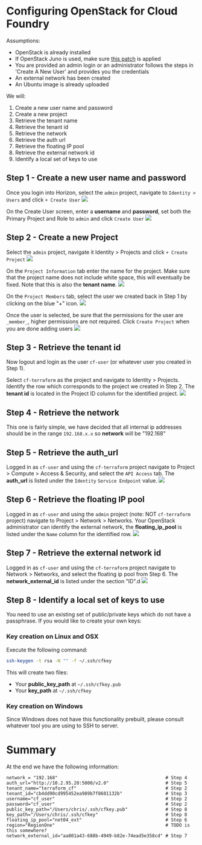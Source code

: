 # Configuring OpenStack for Cloud Foundry

Assumptions:

 - OpenStack is already installed
 - If OpenStack Juno is used, make sure [this patch](https://blog.starkandwayne.com/2015/05/05/openstack-juno-static-ip-patch/) is applied
 - You are provided an admin login or an administrator follows the steps in 'Create A New User' and provides you the credentials
 - An external network has been created
 - An Ubuntu image is already uploaded

We will:

 1. Create a new user name and password
 2. Create a new project
 3. Retrieve the tenant name
 4. Retrieve the tenant id
 5. Retrieve the network
 6. Retrieve the auth url
 7. Retrieve the floating IP pool
 8. Retrieve the external network id
 9. Identify a local set of keys to use


## Step 1 - Create a new user name and password

Once you login into Horizon, select the `admin` project, navigate to `Identity > Users` and click `+ Create User`
![](https://raw.githubusercontent.com/cweibel/blog/master/images/Users-OpenStack-Dashboard-1.jpg)

On the Create User screen, enter a **username** and **password**, set both the Primary Project and Role to `admin` and click `Create User`
![](https://raw.githubusercontent.com/cweibel/blog/master/images/Users-OpenStack-Dashboard-2.png)


## Step 2 - Create a new Project

Select the `admin` project, navigate it Identity > Projects and click `+ Create Project`
![](https://raw.githubusercontent.com/cweibel/blog/master/images/Projects-OpenStack-Dashboard-4.png)

On the `Project Information` tab enter the name for the project. Make sure that the project name does not include white space, this will eventually be fixed. Note that this is also the **tenant name**.
![](https://raw.githubusercontent.com/cweibel/blog/master/images/Projects-OpenStack-Dashboard-3.png)

On the `Project Members` tab, select the user we created back in Step 1 by clicking on the blue "+" icon.
![](https://raw.githubusercontent.com/cweibel/blog/master/images/Projects-OpenStack-Dashboard-2.png)

Once the user is selected, be sure that the permissions for the user are `_member_`, higher permissions are not required.  Click `Create Project` when you are done adding users
![](https://raw.githubusercontent.com/cweibel/blog/master/images/Projects-OpenStack-Dashboard-1.png)


## Step 3 - Retrieve the tenant id

Now logout and login as the user `cf-user` (or whatever user you created in Step 1).

Select `cf-terraform` as the project and navigate to Identity > Projects.  Identify the row which corresponds to the project we created in Step 2. The **tenant id** is located in the Project ID column for the identified project.
![](https://raw.githubusercontent.com/cweibel/blog/master/images/Projects-OpenStack-Dashboard.png)


## Step 4 - Retrieve the network

This one is fairly simple, we have decided that all internal ip addresses should be in the range `192.168.x.x` so **network** will be "192.168"

## Step 5 - Retrieve the auth_url

Logged in as `cf-user` and using the `cf-terraform` project navigate to Project > Compute > Access & Security, and select the `API Access` tab. The **auth_url** is listed under the `Identity` `Service Endpoint` value.
![](https://raw.githubusercontent.com/cweibel/blog/master/images/Access-Security-OpenStack-Dashboard.png)


## Step 6 - Retrieve the floating IP pool

Logged in as `cf-user` and using the `admin` project (note: NOT `cf-terraform` project) navigate to Project > Network > Networks. Your OpenStack administrator can identify the external network, the **floating_ip_pool** is listed under the `Name` column for the identified row.
![](https://raw.githubusercontent.com/cweibel/blog/master/images/Networks-OpenStack-Dashboard-1.png)

## Step 7 - Retrieve the external network id

Logged in as `cf-user` and using the `cf-terraform` project navigate to Network > Networks, and select the floating ip pool from Step 6. The **network_external_id** is listed under the section "ID".d
![](https://raw.githubusercontent.com/cweibel/blog/master/images/Network-Detail-OpenStack-Dashboard.png)

## Step 8 - Identify a local set of keys to use

You need to use an existing set of public/private keys which do not have a passphrase.  If you would like to create your own keys:

### Key creation on Linux and OSX

Execute the following command:
```bash
ssh-keygen -t rsa -N "" -f ~/.ssh/cfkey
```

This will create two files:

 - Your **public_key_path** at `~/.ssh/cfkey.pub`
 - Your **key_path** at `~/.ssh/cfkey`

### Key creation on Windows

Since Windows does not have this functionality prebuilt, please consult whatever tool you are using to SSH to server.


# Summary

At the end we have the following information:
```
network = "192.168"                                        # Step 4
auth_url="http://10.2.95.20:5000/v2.0"                     # Step 5
tenant_name="terraform_cf"                                 # Step 2
tenant_id="cb4dd90cd995452ea989b7f8601132b"                # Step 3
username="cf_user"                                         # Step 2
password="cf_user"                                         # Step 2
public_key_path="/Users/chris/.ssh/cfkey.pub"              # Step 8
key_path="/Users/chris/.ssh/cfkey"                         # Step 8
floating_ip_pool="net04_ext"                               # Step 6
region="RegionOne"                                         # TODO is this somewhere?
network_external_id="aa801a43-688b-4949-b82e-74ead5e358cd" # Step 7
```
